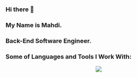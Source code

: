 ### Hi there 👋
### My Name is Mahdi.
### Back-End Software Engineer.
### Some of Languages and Tools I Work With:
<p align="center">
  <a href="https://skillicons.dev">
    <img src="https://skillicons.dev/icons?i=cs,dotnet,js,linux,windows,rider,visualstudio,vscode,git,github,stackoverflow,postman" />
  </a>
</p>
</br>
<!--
<p align="center">
  <a href="https://skillicons.dev">
    <img src="https://skillicons.dev/icons?i=visualstudio,vscode,git,github,stackoverflow,postman" />
  </a>
</p>
-->
<!--
**mahdisilawi/mahdisilawi** is a ✨ _special_ ✨ repository because its `README.md` (this file) appears on your GitHub profile.

Here are some ideas to get you started:

- 🔭 I’m currently working on ...
- 🌱 I’m currently learning ...
- 👯 I’m looking to collaborate on ...
- 🤔 I’m looking for help with ...
- 💬 Ask me about ...
- 📫 How to reach me: ...
- 😄 Pronouns: ...
- ⚡ Fun fact: ...
-->
